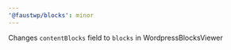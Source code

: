 ```yaml
---
'@faustwp/blocks': minor
---
```


Changes `contentBlocks` field to `blocks` in WordpressBlocksViewer
